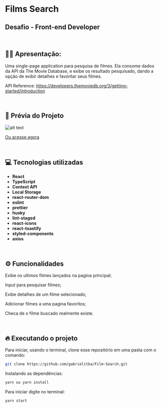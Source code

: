 # Films Search

## Desafio - Front-end Developer

&nbsp;

## 🙋‍♂ Apresentação:

Uma single-page application para pesquisa de filmes. Ela consome dados da API da The Movie Database, e exibe os resultado pesquisado, dando a opção de exibir detalhes e favoritar seus filmes.

API Reference: https://developers.themoviedb.org/3/getting-started/introduction

&nbsp;

## 🎥 Prévia do Projeto

![alt text](https://i.imgur.com/6SHk9Hs.gif)

[Ou acesse agora](https://cinfilositba.netlify.app/)

&nbsp;

## 💻 Tecnologias utilizadas

- **React**
- **TypeScript**
- **Context API**
- **Local Storage**
- **react-router-dom**
- **eslint**
- **prettier**
- **husky**
- **lint-staged**
- **react-icons**
- **react-toastify**
- **styled-components**
- **axios**

&nbsp;

## ⚙️ Funcionalidades

Exibe os ultimos filmes lançados na pagina principal;

Input para pesquisar filmes;

Exibe detalhes de um filme selecionado;

Adicionar filmes a uma pagina favoritos;

Checa de o filme buscado realmente existe.

&nbsp;

## 🔥️ Executando o projeto

Para iniciar, usando o terminal, clone esse repositório em uma pasta com o comando:

```bash
git clone https://github.com/gabrielitba/Film-Search.git
```

Instalando as dependências:

```bash
yarn ou yarn install
```

Para iniciar digite no terminal:

```bash
yarn start
```

